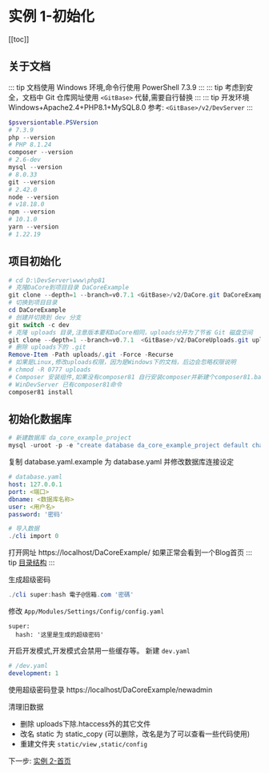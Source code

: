 # 实例 1-初始化

[[toc]]

## 关于文档

::: tip
文档使用 Windows 环境,命令行使用 PowerShell 7.3.9
:::
::: tip
考虑到安全，文档中 Git 仓库网址使用 `<GitBase>` 代替,需要自行替换
:::
::: tip
开发环境 Windows+Apache2.4+PHP8.1+MySQL8.0 参考: `<GitBase>/v2/DevServer`
:::

```powershell
$psversiontable.PSVersion
# 7.3.9
php --version
# PHP 8.1.24
composer --version
# 2.6-dev
mysql --version
# 8.0.33
git --version
# 2.42.0
node --version
# v18.18.0
npm --version
# 10.1.0
yarn --version
# 1.22.19
```

## 项目初始化

```powershell
# cd D:\DevServer\www\php81
# 克隆DaCore到项目目录 DaCoreExample
git clone --depth=1 --branch=v0.7.1 <GitBase>/v2/DaCore.git DaCoreExample
# 切换到项目目录
cd DaCoreExample
# 创建并切换到 dev 分支 
git switch -c dev
# 克隆 uploads 目录,注意版本要和DaCore相同，uploads分开为了节省 Git 磁盘空间
git clone --depth=1 --branch=v0.7.1  <GitBase>/v2/DaCoreUploads.git uploads
# 删除 uploads下的 .git
Remove-Item -Path uploads/.git -Force -Recurse
# 如果是Linux,修改uploads权限，因为是Windows下的文档，后边会忽略权限说明
# chmod -R 0777 uploads
# Composer 安装组件,如果没有composer81 自行安装composer并新建个composer81.bat 使用 php8.1执行composer
# WinDevServer 已有composer81命令
composer81 install

```

## 初始化数据库

 ```powershell
 # 新建数据库 da_core_example_project
 mysql -uroot -p -e "create database da_core_example_project default character set utf8mb4 collate utf8mb4_general_ci;"
 ```

复制 database.yaml.example 为 database.yaml 并修改数据库连接设定
```yaml
# database.yaml
host: 127.0.0.1
port: <端口>
dbname: <数据库名称>
user: <用户名>
password: '密码'
```
```powershell
# 导入数据
./cli import 0
```

打开网址 https://localhost/DaCoreExample/ 如果正常会看到一个Blog首页
::: tip
[目录结构](./directory-structure.md)
:::

生成超级密码

```powershell
./cli super:hash 電子@信箱.com '密碼'
```
修改 `App/Modules/Settings/Config/config.yaml` 
```yaml{2}
super:
  hash: '这里是生成的超级密码'
```
开启开发模式,开发模式会禁用一些缓存等。
新建 `dev.yaml`

```yaml
# /dev.yaml
development: 1
```

使用超级密码登录
https://localhost/DaCoreExample/newadmin


清理旧数据  
- 删除 uploads下除.htaccess外的其它文件
- 改名 static 为 static_copy (可以删除，改名是为了可以查看一些代码使用)
- 重建文件夹 `static/view` ,`static/config`

下一步: [实例 2-首页](./living-example-2.md)
